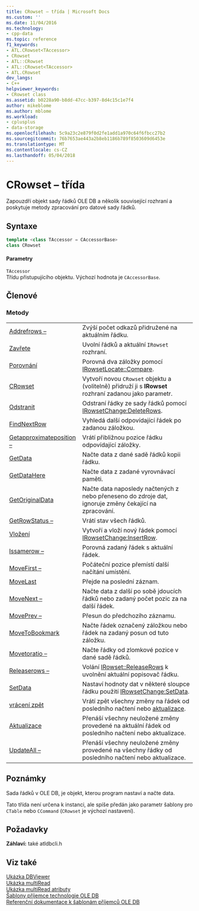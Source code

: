 ```yaml
---
title: CRowset – třída | Microsoft Docs
ms.custom: ''
ms.date: 11/04/2016
ms.technology:
- cpp-data
ms.topic: reference
f1_keywords:
- ATL.CRowset<TAccessor>
- CRowset
- ATL::CRowset
- ATL::CRowset<TAccessor>
- ATL.CRowset
dev_langs:
- C++
helpviewer_keywords:
- CRowset class
ms.assetid: b0228a90-b8dd-47cc-b397-8d4c15c1e7f4
author: mikeblome
ms.author: mblome
ms.workload:
- cplusplus
- data-storage
ms.openlocfilehash: 5c9a23c2e879f0d2fe1add1a970c64f6fbcc27b2
ms.sourcegitcommit: 76b7653ae443a2b8eb1186b789f8503609d6453e
ms.translationtype: MT
ms.contentlocale: cs-CZ
ms.lasthandoff: 05/04/2018
---
```

# <a name="crowset-class"></a>CRowset – třída
Zapouzdří objekt sady řádků OLE DB a několik související rozhraní a poskytuje metody zpracování pro datové sady řádků.  
  
## <a name="syntax"></a>Syntaxe

```cpp
template <class TAccessor = CAccessorBase>  
class CRowset  
```  
  
#### <a name="parameters"></a>Parametry  
 `TAccessor`  
 Třídu přistupujícího objektu. Výchozí hodnota je `CAccessorBase`.  
  
## <a name="members"></a>Členové  
  
### <a name="methods"></a>Metody  
  
|||  
|-|-|  
|[Addrefrows –](../../data/oledb/crowset-addrefrows.md)|Zvýší počet odkazů přidružené na aktuálním řádku.|  
|[Zavřete](../../data/oledb/crowset-close.md)|Uvolní řádků a aktuální `IRowset` rozhraní.|  
|[Porovnání](../../data/oledb/crowset-compare.md)|Porovná dva záložky pomocí [IRowsetLocate::Compare](https://msdn.microsoft.com/en-us/library/ms709539.aspx).|  
|[CRowset](../../data/oledb/crowset-crowset.md)|Vytvoří novou `CRowset` objektu a (volitelně) přidruží ji s **IRowset** rozhraní zadanou jako parametr.|  
|[Odstranit](../../data/oledb/crowset-delete.md)|Odstraní řádky ze sady řádků pomocí [IRowsetChange:DeleteRows](https://msdn.microsoft.com/en-us/library/ms724362.aspx).|  
|[FindNextRow](../../data/oledb/crowset-findnextrow.md)|Vyhledá další odpovídající řádek po zadanou záložkou.|  
|[Getapproximateposition –](../../data/oledb/crowset-getapproximateposition.md)|Vrátí přibližnou pozice řádku odpovídající záložky.|  
|[GetData](../../data/oledb/crowset-getdata.md)|Načte data z dané sadě řádků kopii řádku.|  
|[GetDataHere](../../data/oledb/crowset-getdatahere.md)|Načte data z zadané vyrovnávací paměti.|  
|[GetOriginalData](../../data/oledb/crowset-getoriginaldata.md)|Načte data naposledy načtených z nebo přeneseno do zdroje dat, ignoruje změny čekající na zpracování.|  
|[GetRowStatus –](../../data/oledb/crowset-getrowstatus.md)|Vrátí stav všech řádků.|  
|[Vložení](../../data/oledb/crowset-insert.md)|Vytvoří a vloží nový řádek pomocí [IRowsetChange:InsertRow](https://msdn.microsoft.com/en-us/library/ms716921.aspx).|  
|[Issamerow –](../../data/oledb/crowset-issamerow.md)|Porovná zadaný řádek s aktuální řádek.|  
|[MoveFirst –](../../data/oledb/crowset-movefirst.md)|Počáteční pozice přemístí další načítání umístění.|  
|[MoveLast](../../data/oledb/crowset-movelast.md)|Přejde na poslední záznam.|  
|[MoveNext –](../../data/oledb/crowset-movenext.md)|Načte data z další po sobě jdoucích řádků nebo zadaný počet pozic za na další řádek.|  
|[MovePrev –](../../data/oledb/crowset-moveprev.md)|Přesun do předchozího záznamu.|  
|[MoveToBookmark](../../data/oledb/crowset-movetobookmark.md)|Načte řádek označený záložkou nebo řádek na zadaný posun od tuto záložku.|  
|[Movetoratio –](../../data/oledb/crowset-movetoratio.md)|Načte řádky od zlomkové pozice v dané sadě řádků.|  
|[Releaserows –](../../data/oledb/crowset-releaserows.md)|Volání [IRowset::ReleaseRows](https://msdn.microsoft.com/en-us/library/ms719771.aspx) k uvolnění aktuální popisovač řádku.|  
|[SetData](../../data/oledb/crowset-setdata.md)|Nastaví hodnoty dat v některé sloupce řádku použití [IRowsetChange:SetData](https://msdn.microsoft.com/en-us/library/ms721232.aspx).|  
|[vrácení zpět](../../data/oledb/crowset-undo.md)|Vrátí zpět všechny změny na řádek od posledního načtení nebo [aktualizace](../../data/oledb/crowset-update.md).|  
|[Aktualizace](../../data/oledb/crowset-update.md)|Přenáší všechny neuložené změny provedené na aktuální řádek od posledního načtení nebo aktualizace.|  
|[UpdateAll –](../../data/oledb/crowset-updateall.md)|Přenáší všechny neuložené změny provedené na všechny řádky od posledního načtení nebo aktualizace.|  
  
## <a name="remarks"></a>Poznámky  
 Sada řádků v OLE DB, je objekt, kterou program nastaví a načte data.  
  
 Tato třída není určena k instanci, ale spíše předán jako parametr šablony pro `CTable` nebo `CCommand` (`CRowset` je výchozí nastavení).  
  
## <a name="requirements"></a>Požadavky  
 **Záhlaví:** také atldbcli.h  
  
## <a name="see-also"></a>Viz také  
 [Ukázka DBViewer](../../visual-cpp-samples.md)   
 [Ukázka multiRead](../../visual-cpp-samples.md)   
 [Ukázka multiRead atributy](../../visual-cpp-samples.md)   
 [Šablony příjemce technologie OLE DB](../../data/oledb/ole-db-consumer-templates-cpp.md)   
 [Referenční dokumentace k šablonám příjemců OLE DB](../../data/oledb/ole-db-consumer-templates-reference.md)